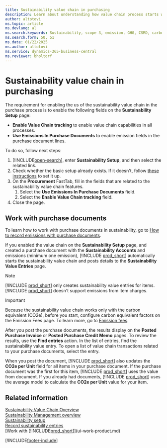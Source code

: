 ```yaml
---
title: Sustainability value chain in purchasing
description: Learn about understanding how value chain process starts with the purchase process.
author: altotovi
ms.topic: article
ms.devlang: al
ms.search.keywords: Sustainability, scope 3, emission, GHG, CSRD, carbon, CO2, value chain
ms.search.form: 50, 51
ms.date: 01/22/2025
ms.author: altotovi
ms.service: dynamics-365-business-central
ms.reviewer: bholtorf
---
```


# Sustainability value chain in purchasing

The requirement for enabling the us of the sustainability value chain in the purchase process is to enable the following fields on the **Sustainability Setup** page:

- **Enable Value Chain tracking** to enable value chain capabilities in all processes.  
- **Use Emissions In Purchase Documents** to enable emission fields in the purchase document lines.

To do so, follow next steps:

1. [!INCLUDE[open-search](includes/open-search.md)], enter **Sustainability Setup**, and then select the related link.
2. Check whether the basic setup already exists. If it doesn't, follow [these instructions](finance-sustainability-setup.md) to set it up.  
3. On the **Procurement** FastTab, fill in the fields that are related to the sustainability value chain features.  
   1. Select the **Use Emissions In Purchase Documents** field.
   2. Select the **Enable Value Chain tracking** field.
4. Close the page.

## Work with purchase documents

To learn how to work with purchase documents in sustainability, go to [How to record emissions with purchase documents](finance-sustainability-journal.md#purchase-documents).  

If you enabled the value chain on the **Sustainability Setup** page, and created a purchase document with the **Sustainability Accounts** and emissions (minimum one emission), [!INCLUDE [prod_short](includes/prod_short.md)] automatically starts the sustainability value chain and posts details to the **Sustainability Value Entries** page.  

> [!NOTE]
> [!INCLUDE [prod_short](includes/prod_short.md)] only creates sustainability value entries for items. [!INCLUDE [prod_short](includes/prod_short.md)] doesn't support emissions from item charges.

> [!IMPORTANT]
> Because the sustainability value chain works only with the carbon equivalent (CO2e), before you start, configure carbon equivalent factors on the Emission Fees page. To learn more, go to [Emission fees](value-chain-howto-setup.md#emission-fees).  

After you post the purchase documents, the results display on the **Posted Purchase Invoice** or **Posted Purchase Credit Memo** pages. To review the results, use the **Find entries** action. In the list of entries, find the sustainability value entry. To open a list of value chain transactions related to your purchase documents, select the entry.  

When you post the document, [!INCLUDE [prod_short](includes/prod_short.md)] also updates the **CO2e per Unit** field for all items in your purchase document. If the purchase document was the first for this item, [!INCLUDE [prod_short](includes/prod_short.md)] uses the value from document. If you already had documents, [!INCLUDE [prod_short](includes/prod_short.md)] uses the average model to calculate the **CO2e per Unit** value for your item.

## Related information

[Sustainability Value Chain Overview](value-chain-howto-overview.md)  
[Sustainability Management overview](finance-manage-sustainability.md)  
[Sustainability setup](finance-sustainability-setup.md)  
[Record sustainability entries](finance-sustainability-journal.md)  
[Work with [!INCLUDE[prod_short](includes/prod_short.md)]](ui-work-product.md)  

[!INCLUDE[footer-include](includes/footer-banner.md)]
